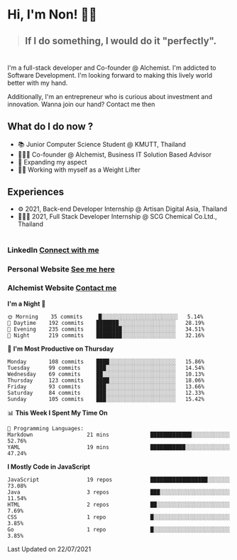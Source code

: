 # Hi, I'm Non! 🖐🏻

> ## If I do something, I would do it "perfectly".

#

I'm a full-stack developer and Co-founder @ Alchemist. I'm addicted to Software Development. I'm looking forward to making this lively world better with my hand.

Additionally, I'm an entrepreneur who is curious about investment and innovation. Wanna join our hand? Contact me then

## What do I do now ?

- 📚 Junior Computer Science Student @ KMUTT, Thailand
- 🧑🏻‍💻 Co-founder @ Alchemist, Business IT Solution Based Advisor
- 🌈 Expanding my aspect
- 🏋🏻 Working with myself as a Weight Lifter

## Experiences

- ⚙️ 2021, Back-end Developer Internship @ Artisan Digital Asia, Thailand
- 🧑🏻‍💻 2021, Full Stack Developer Internship @ SCG Chemical Co.Ltd., Thailand

#

### LinkedIn [Connect with me](https://www.linkedin.com/in/non-nontra/)

### Personal Website [See me here](https://nonnontra.com/)

### Alchemist Website [Contact me](https://alchemist-softwarehouse.co/)

<!--START_SECTION:waka-->
**I'm a Night 🦉** 

```text
🌞 Morning    35 commits     █░░░░░░░░░░░░░░░░░░░░░░░░   5.14% 
🌆 Daytime    192 commits    ███████░░░░░░░░░░░░░░░░░░   28.19% 
🌃 Evening    235 commits    ████████░░░░░░░░░░░░░░░░░   34.51% 
🌙 Night      219 commits    ████████░░░░░░░░░░░░░░░░░   32.16%

```
📅 **I'm Most Productive on Thursday** 

```text
Monday       108 commits    ████░░░░░░░░░░░░░░░░░░░░░   15.86% 
Tuesday      99 commits     ███░░░░░░░░░░░░░░░░░░░░░░   14.54% 
Wednesday    69 commits     ██░░░░░░░░░░░░░░░░░░░░░░░   10.13% 
Thursday     123 commits    ████░░░░░░░░░░░░░░░░░░░░░   18.06% 
Friday       93 commits     ███░░░░░░░░░░░░░░░░░░░░░░   13.66% 
Saturday     84 commits     ███░░░░░░░░░░░░░░░░░░░░░░   12.33% 
Sunday       105 commits    ███░░░░░░░░░░░░░░░░░░░░░░   15.42%

```


📊 **This Week I Spent My Time On** 

```text
💬 Programming Languages: 
Markdown                 21 mins             █████████████░░░░░░░░░░░░   52.76% 
YAML                     19 mins             ███████████░░░░░░░░░░░░░░   47.24%

```

**I Mostly Code in JavaScript** 

```text
JavaScript               19 repos            ██████████████████░░░░░░░   73.08% 
Java                     3 repos             ███░░░░░░░░░░░░░░░░░░░░░░   11.54% 
HTML                     2 repos             ██░░░░░░░░░░░░░░░░░░░░░░░   7.69% 
CSS                      1 repo              █░░░░░░░░░░░░░░░░░░░░░░░░   3.85% 
Go                       1 repo              █░░░░░░░░░░░░░░░░░░░░░░░░   3.85%

```



 Last Updated on 22/07/2021
<!--END_SECTION:waka-->
